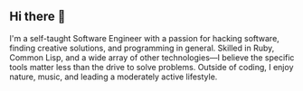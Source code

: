 ## Hi there 👋

I'm a self-taught Software Engineer with a passion for hacking software, finding creative solutions, and programming in general. Skilled in Ruby, Common Lisp, and a wide array of other technologies—I believe the specific tools matter less than the drive to solve problems. Outside of coding, I enjoy nature, music, and leading a moderately active lifestyle.
